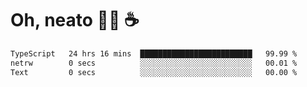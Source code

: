 # Oh, neato 🧑‍💻 ☕

<!--START_SECTION:waka-->

```txt
TypeScript   24 hrs 16 mins  █████████████████████████   99.99 %
netrw        0 secs          ░░░░░░░░░░░░░░░░░░░░░░░░░   00.01 %
Text         0 secs          ░░░░░░░░░░░░░░░░░░░░░░░░░   00.00 %
```

<!--END_SECTION:waka-->
